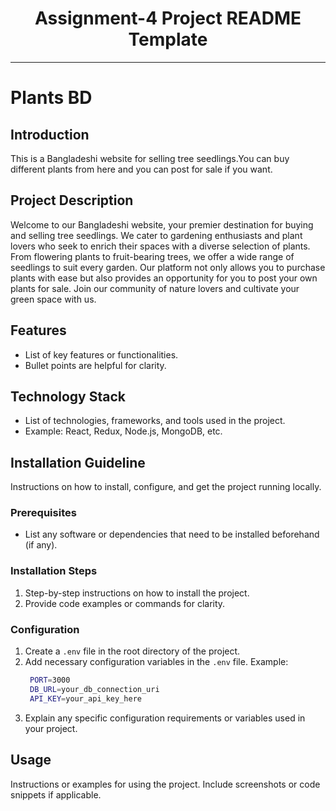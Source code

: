 
<div align="center">
  <h1>Assignment-4 Project README Template</h1>
</div>

---

# Plants BD

## Introduction

This is a Bangladeshi website for selling tree seedlings.You can buy different plants from here and you can post for sale if you want.

## Project Description

Welcome to our Bangladeshi website, your premier destination for buying and selling tree seedlings. We cater to gardening enthusiasts and plant lovers who seek to enrich their spaces with a diverse selection of plants. From flowering plants to fruit-bearing trees, we offer a wide range of seedlings to suit every garden. Our platform not only allows you to purchase plants with ease but also provides an opportunity for you to post your own plants for sale. Join our community of nature lovers and cultivate your green space with us.

## Features

- List of key features or functionalities.
- Bullet points are helpful for clarity.

## Technology Stack

- List of technologies, frameworks, and tools used in the project.
- Example: React, Redux, Node.js, MongoDB, etc.

## Installation Guideline

Instructions on how to install, configure, and get the project running locally.

### Prerequisites

- List any software or dependencies that need to be installed beforehand (if any).

### Installation Steps

1. Step-by-step instructions on how to install the project.
2. Provide code examples or commands for clarity.

### Configuration

1. Create a `.env` file in the root directory of the project.
2. Add necessary configuration variables in the `.env` file.
   Example:
   ```bash
    PORT=3000
    DB_URL=your_db_connection_uri
    API_KEY=your_api_key_here
   ```
3. Explain any specific configuration requirements or variables used in your project.

## Usage

Instructions or examples for using the project. Include screenshots or code snippets if applicable.
